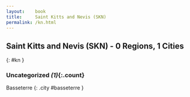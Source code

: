 ```yaml
---
layout:    book
title:     Saint Kitts and Nevis (SKN)
permalink: /kn.html
---
```


## Saint Kitts and Nevis (SKN) - 0 Regions, 1 Cities
{: #kn }





### Uncategorized _(1)_{:.count}


Basseterre  {: .city #basseterre } <br>


 
